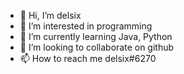 - 👋 Hi, I’m delsix
- 👀 I’m interested in programming
- 🌱 I’m currently learning Java, Python
- 💞️ I’m looking to collaborate on github
- 📫 How to reach me delsix#6270

<!---
Dels1x/Dels1x is a ✨ special ✨ repository because its `README.md` (this file) appears on your GitHub profile.
You can click the Preview link to take a look at your changes.
--->
